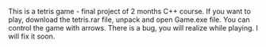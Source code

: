 This is a tetris game - final project of 2 months C++ course. If you want to play, download the tetris.rar file, unpack and open Game.exe file. You can control the game with arrows.
There is a bug, you will realize while playing. I will fix it soon.

